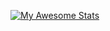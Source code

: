 [![My Awesome Stats](https://awesome-github-stats.azurewebsites.net/user-stats/1WesleyYou)](https://git.io/awesome-stats-card)
